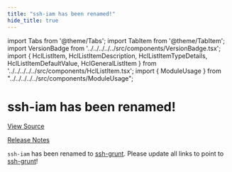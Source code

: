 ```yaml
---
title: "ssh-iam has been renamed!"
hide_title: true
---
```


import Tabs from '@theme/Tabs';
import TabItem from '@theme/TabItem';
import VersionBadge from '../../../../../src/components/VersionBadge.tsx';
import { HclListItem, HclListItemDescription, HclListItemTypeDetails, HclListItemDefaultValue, HclGeneralListItem } from '../../../../../src/components/HclListItem.tsx';
import { ModuleUsage } from "../../../../../src/components/ModuleUsage";

<VersionBadge repoTitle="Security Modules" version="0.75.16" lastModifiedVersion="0.13.0"/>

# ssh-iam has been renamed!

<a href="https://github.com/gruntwork-io/terraform-aws-security/tree/v0.75.16/modules/ssh-iam" className="link-button" title="View the source code for this module in GitHub.">View Source</a>

<a href="https://github.com/gruntwork-io/terraform-aws-security/releases/tag/v0.13.0" className="link-button" title="Release notes for only versions which impacted this module.">Release Notes</a>

`ssh-iam` has been renamed to [ssh-grunt](https://github.com/gruntwork-io/terraform-aws-security/tree/v0.75.16/modules/ssh-grunt). Please update all links to point to
[ssh-grunt](https://github.com/gruntwork-io/terraform-aws-security/tree/v0.75.16/modules/ssh-grunt)!

<!-- ##DOCS-SOURCER-START
{
  "originalSources": [
    "https://github.com/gruntwork-io/terraform-aws-security/tree/v0.75.16/modules/ssh-iam/readme.md",
    "https://github.com/gruntwork-io/terraform-aws-security/tree/v0.75.16/modules/ssh-iam/variables.tf",
    "https://github.com/gruntwork-io/terraform-aws-security/tree/v0.75.16/modules/ssh-iam/outputs.tf"
  ],
  "sourcePlugin": "module-catalog-api",
  "hash": "511ca858d28ccd6df2b62a14c3aa3835"
}
##DOCS-SOURCER-END -->
